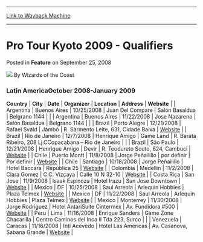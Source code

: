 
---
[Link to Wayback Machine](https://web.archive.org/web/20211020094301/https://magic.wizards.com/en/articles/archive/feature/pro-tour-kyoto-2009-qualifiers-2008-09-25)

[_metadata_:wayback_url]:- "https://magic.wizards.com/en/articles/archive/feature/pro-tour-kyoto-2009-qualifiers-2008-09-25"
[_metadata_:wayback_raw_url]:- "https://web.archive.org/web/20211020094301id_/https://magic.wizards.com/en/articles/archive/feature/pro-tour-kyoto-2009-qualifiers-2008-09-25"
[_metadata_:wayback_capture_timestamp]:- "2021-10-20 09:43:01+00:00"
[_metadata_:description]:- "Latin AmericaOctober 2008-January 2009 CountryCityDateOrganizerLocationAddressWebsite ArgentinaBuenos Aires10/25/2008Juan Del CompareSalón BasalduaBelgrano 1144 ArgentinaBuenos Aires11/22/2008Jose NazarenoSalón BasalduaBelgrano 1144 BrazilPorto Alegre12/21/2008Rafael SvaldJambôR. Sarmento Leite, 631, Cidade BaixaWebsite BrazilRio de Janeiro12/7/2008Henrique AmigoGame LandR."
[_metadata_:generator]:- "Drupal 7 (http://drupal.org)"
---


Pro Tour Kyoto 2009 - Qualifiers
================================



 Posted in **Feature**
 on September 25, 2008 






![](https://media.magic.wizards.com/styles/auth_small/public/images/person/wizards_author.jpg)
By Wizards of the Coast












### Latin AmericaOctober 2008-January 2009




 **Country** | **City** | **Date** | **Organizer** | **Location** | **Address** | **Website** |
| Argentina | Buenos Aires | 10/25/2008 | Juan Del Compare | Salón Basaldua | Belgrano 1144 |  |
| Argentina | Buenos Aires | 11/22/2008 | Jose Nazareno | Salón Basaldua | Belgrano 1144 |  |
| Brazil | Porto Alegre | 12/21/2008 | Rafael Svald | Jambô | R. Sarmento Leite, 631, Cidade Baixa | [Website](http://www.jamboeditora.com.br) |
| Brazil | Rio de Janeiro | 12/7/2008 | Henrique Amigo | Game Land | R. Barata Ribeiro, 208 Lj.CCopacabana – Rio de Janeiro |  |
| Brazil | São Paulo | 12/21/2008 | Henrique Amigo | Devir  | R. Teodureto Souto, 624, Cambuci | [Website](/en/events/coverage/pro-tour%E2%80%93amsterdam-standard-qualifier-season-top-8-decklists) |
| Chile | Puerto Montt | 11/8/2008 | Jorge Peñailillo | por definir | Por definir | [Website](http://www.devir.cl) |
| Chile | Santiago  | 10/18/2008 | Jorge Peñailillo | Hotel Baccara | República 25 | [Website](http://www.devir.cl) |
| Colombia | Medellin | 11/2/2008 | Clara Gomez | C.C. Vizcaya  | Calle 10 N 32-10 | [Website](http://www.juegosestrategicos.net) |
| Costa Rica | San Jose | 11/9/2008 | Isaak Espinoza  | Hotel Irazu  | San Jose Downtown | [Website](http://www.sologood.net) |
| Mexico | DF | 10/25/2008 | Saul Arreola | Arlequin Hobbies | Plaza Telmex | [Website](http://www.necrotower.com) |
| Mexico | DF | 11/22/2008 | Saul Arreola | Arlequin Hobbies | Plaza Telmex | [Website](http://www.necrotower.com) |
| Mexico | Monterrey | 11/30/2008 | Jorge Rodriguez | Hotel AntariSuite Cintermex | Av. Fundidora #500 | [Website](http://www.tcg-mty.com) |
| Peru | Lima | 11/16/2008 | Enrique Sanders | Game Zone Chacarilla | Centro Caminos del Inca II Tda 223, Surco |  |
| Venezuela | Caracas | 11/16/2008 | Inti Acevedo | Hotel Las Americas | Av. Casanova, Sabana Grande | [Website](http://www.magicvenezuela.com) |







